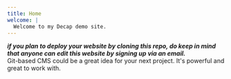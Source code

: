 ```yaml
---
title: Home
welcome: |
  Welcome to my Decap demo site.
---
```

***if you plan to deploy your website by cloning this repo, do keep in mind that anyone can edit this website by signing up via an email.*** 
\
Git-based CMS could be a great idea for your next project. It's powerful and great to work with.
